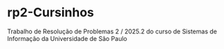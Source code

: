 # rp2-Cursinhos
Trabalho de Resolução de Problemas 2 / 2025.2 do curso de Sistemas de Informação da Universidade de São Paulo
